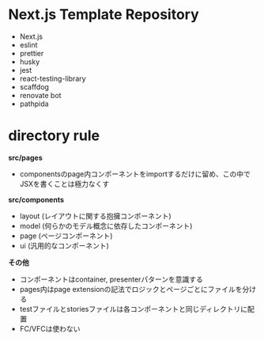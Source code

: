 # Next.js Template Repository
- Next.js
- eslint
- prettier
- husky
- jest
- react-testing-library
- scaffdog
- renovate bot
- pathpida

# directory rule
**src/pages**
- componentsのpage内コンポーネントをimportするだけに留め、この中でJSXを書くことは極力なくす

**src/components**
- layout (レイアウトに関する抱擁コンポーネント)
- model (何らかのモデル概念に依存したコンポーネント)
- page (ページコンポーネント)
- ui (汎用的なコンポーネント)

**その他**
- コンポーネントはcontainer, presenterパターンを意識する
- pages内はpage extensionの記法でロジックとページごとにファイルを分ける
- testファイルとstoriesファイルは各コンポーネントと同じディレクトリに配置
- FC/VFCは使わない